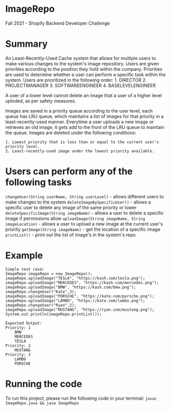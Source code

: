 # ImageRepo
Fall 2021 - Shopify Backend Developer Challenge

# Summary
An Least-Recently-Used Cache system that allows for multiple users to make various changes to the system's image repository. Users are given priorities according to the position they hold within the company. Priorities are used
to determine whether a user can perform a specific task within the system. Users are prioritized in the following order:
    1. DIRECTOR
    2. PROJECTMANAGER
    3. SOFTWAREENGINEER
    4. BASELEVELENGINEER

A user of a lower level cannot delete an image that a user of a higher level uploded, as per safety measures. 

Images are saved in a priority queue according to the user level, each queue has LRU queue, which maintains a list of images for that priority in a least-recently-used manner. Everytime a user uploads a new image or retrieves an old image, it gets add to the front of the LRU queue to maintain the queue. Images are deleted under the following conditions:

    1. Lowest priority that is less than or equal to the current user's priority level.
    2. Least-recently-used image under the lowest priority available.

# Users can perform any of the following tasks

`changeUser(String userName, String userLevel)` - allows different users to make changes to the system
`deleteImageBySpecificUser()` - allows a specific user to delete any image of the same priority or lower
`deleteSpecificImage(String imageName)` - allows a user to delete a specific image if permissions allow
`uploadImage(String imageName, String imageLocation)` - allows a user to upload a new image at the current user's priority
`getImage(String imageName)` - get the location of a specific image
`printList()` - print out the list of image's in the system's repo

# Example
    Simple test case:
    ImageRepo imageRepo = new ImageRepo();
    imageRepo.uploadImage("TESLA", "https://kash.com/tesla.png");
    imageRepo.uploadImage("MERCEDES", "https://kash.com/mercedes.png");
    imageRepo.uploadImage("BMW", "https://kash.com/bmw.png");
    imageRepo.changeUser("Kate",3);
    imageRepo.uploadImage("PORSCHE", "https://kate.com/porsche.png");
    imageRepo.uploadImage("LAMBO", "https://kate.com/lambo.png");
    imageRepo.changeUser("Ryan",2);
    imageRepo.uploadImage("MUSTANG", "https://ryan.com/mustang.png");
    System.out.println(imageRepo.printList());

    Expected Output:
    Priority: 1
        BMW
        MERCEDES
        TESLA
    Priority: 2
        MUSTANG
    Priority: 3
        LAMBO
        PORSCHE

# Running the code 
To run this project, please run the following code in your terminal:
    `javac ImageRepo.java && java ImageRepo`